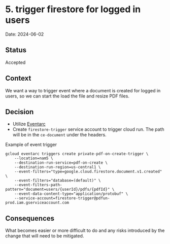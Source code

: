 # 5. trigger firestore for logged in users

Date: 2024-06-02

## Status

Accepted

## Context

We want a way to trigger event where a document is created for logged in users, so we can start the load the file and resize PDF files.

## Decision

- Utilize [Eventarc](https://cloud.google.com/eventarc/docs/run/route-trigger-cloud-firestore#gcloud)
- Create `firestore-trigger` service account to trigger cloud run. The path will be in the `ce-document` under the headers.

Example of event trigger

```
gcloud eventarc triggers create private-pdf-on-create-trigger \
    --location=nam5 \
    --destination-run-service=pdf-on-create \
    --destination-run-region=us-central1 \
    --event-filters="type=google.cloud.firestore.document.v1.created" \
    --event-filters="database=(default)" \
    --event-filters-path-pattern="document=users/{userId}/pdfs/{pdfId}" \
    --event-data-content-type="application/protobuf" \
    --service-account=firestore-trigger@pdfun-prod.iam.gserviceaccount.com
```

## Consequences

What becomes easier or more difficult to do and any risks introduced by the change that will need to be mitigated.

